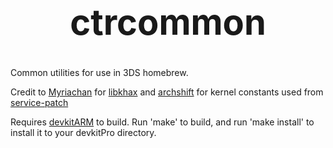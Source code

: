 <b><center><h1>ctrcommon</h></center></b>
==========

Common utilities for use in 3DS homebrew.

Credit to [Myriachan](https://github.com/Myriachan/) for [libkhax](https://github.com/Myriachan/libkhax/) and [archshift](https://github.com/archshift/) for kernel constants used from [service-patch](https://github.com/archshift/service-patch)

Requires [devkitARM](http://sourceforge.net/projects/devkitpro/files/devkitARM/) to build. Run 'make' to build, and run 'make install' to install it to your devkitPro directory.
